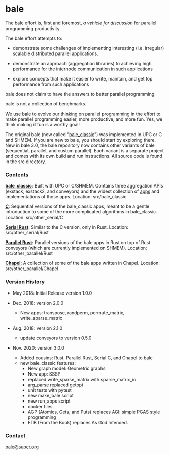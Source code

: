 # bale

The bale effort is, first and foremost, *a vehicle for discussion* for parallel programming productivity.

The bale effort attempts to:

- demonstrate some challenges of implementing interesting (i.e. irregular) scalable distributed parallel applications.

- demonstrate an approach (aggregation libraries) to achieving high performance for the internode communication in such applications 

- explore concepts that make it easier to write, maintain, and get top performance from such applications

bale does not claim to have the answers to better parallel programming.

bale is not a collection of benchmarks.

We use bale to evolve our thinking on parallel programming in the effort to make parallel programming easier, more productive, and more fun. Yes, we think making it fun is a worthy goal!

The original bale (now called "[bale_classic](src/bale_classic/README.md)") was implemented in UPC or C and SHMEM. If you are new to bale, you should start by exploring there. New in bale 3.0, the bale repository now contains other variants of bale (sequential, parallel, and custom parallel). Each variant is a separate project and comes with its own build and run instructions. All source code is found in the src directory.

### Contents

**[bale_classic](src/bale_classic/README.md)**: Built with UPC or C/SHMEM. Contains three aggregation APIs (exstack, exstack2, and conveyors) and the widest collection of [apps](src/bale_classic/apps/README.md) and implementations of those apps.  Location: src/bale_classic



**[C](src/other_serial/C/README.md)**: Sequential versions of the bale_classic apps, meant to be a gentle introduction to some of the more complicated algorithms in bale_classic. Location: src/other_serial/C



**[Serial Rust](src/other_serial/Rust/README.md)**: Similar to the C version, only in Rust. Location: src/other_serial/Rust



**[Parallel Rust](src/other_parallel/Rust/README.md)**: Parallel versions of the bale apps in Rust on top of Rust conveyors (which are currently implemented on SHMEM). Location: src/other_parallel/Rust



**[Chapel](src/other_parallel/Chapel/README.md)**: A collection of some of the bale apps written in Chapel. Location: src/other_parallel/Chapel



### Version History

* May 2018: Initial Release version 1.0.0 

* Dec. 2018: version 2.0.0 
  * New apps: transpose, randperm, permute_matrix, write_sparse_matrix

* Aug. 2018: version 2.1.0 
  * update conveyors to version 0.5.0

* Nov. 2020: version 3.0.0
  * Added cousins: Rust, Parallel Rust, Serial C, and Chapel to bale
  * new bale_classic features:
    *  New graph model: Geometric graphs
    * New app: SSSP
    * replaced write_sparse_matrix with sparse_matrix_io
    * arg_parse replaced getopt
    * unit tests with pytest
    * new make_bale script
    * new run_apps script
    * docker files
    * AGP (Atomics, Gets, and Puts) replaces AGI: simple PGAS style programming
    * FTB (From the Book) replaces As God Intended.

### Contact

bale@super.org